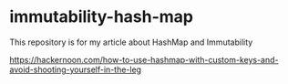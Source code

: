 # immutability-hash-map
This repository is for my article about HashMap and Immutability 

https://hackernoon.com/how-to-use-hashmap-with-custom-keys-and-avoid-shooting-yourself-in-the-leg